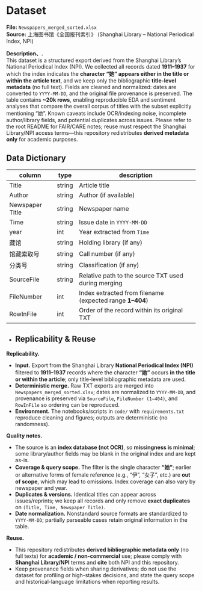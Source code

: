 # Dataset

**File:** `Newspapers_merged_sorted.xlsx`  
**Source:** 上海图书馆《全国报刊索引》 (Shanghai Library – National Periodical Index, NPI)

**Description、.**  
This dataset is a structured export derived from the Shanghai Library’s National Periodical Index (NPI). We collected all records dated **1911–1937** for which the index indicates the **character “她” appears either in the title or within the article text**, and we keep only the bibliographic **title-level metadata** (no full text). Fields are cleaned and normalized: dates are converted to `YYYY-MM-DD`, and the original file provenance is preserved. The table contains **~20k rows**, enabling reproducible EDA and sentiment analyses that compare the overall corpus of titles with the subset explicitly mentioning “她”. Known caveats include OCR/indexing noise, incomplete author/library fields, and potential duplicates across issues. Please refer to the root README for FAIR/CARE notes; reuse must respect the Shanghai Library/NPI access terms—this repository redistributes **derived metadata only** for academic purposes.

## Data Dictionary
| column           | type   | description                                                  |
|---               |---     |---                                                          |
| Title            | string | Article title                                               |
| Author           | string | Author (if available)                                       |
| Newspaper Title  | string | Newspaper name                                              |
| Time             | string | Issue date in `YYYY-MM-DD`                                  |
| year             | int    | Year extracted from `Time`                                  |
| 藏馆             | string | Holding library (if any)                                    |
| 馆藏索取号        | string | Call number (if any)                                        |
| 分类号            | string | Classification (if any)                                     |
| SourceFile       | string | Relative path to the source TXT used during merging         |
| FileNumber       | int    | Index extracted from filename (expected range **1–404**)    |
| RowInFile        | int    | Order of the record within its original TXT                 |

- ## Replicability & Reuse

**Replicability.**  
- **Input.** Export from the Shanghai Library **National Periodical Index (NPI)** filtered to **1911–1937** records where the character **“她”** occurs **in the title or within the article**; only title-level bibliographic metadata are used.  
- **Deterministic merge.** Raw TXT exports are merged into `Newspapers_merged_sorted.xlsx`; dates are normalized to `YYYY-MM-DD`, and provenance is preserved via `SourceFile`, `FileNumber (1–404)`, and `RowInFile` so ordering can be reproduced.  
- **Environment.** The notebooks/scripts in `code/` with `requirements.txt` reproduce cleaning and figures; outputs are deterministic (no randomness).

**Quality notes.**  
- The source is an **index database (not OCR)**, so **missingness is minimal**; some library/author fields may be blank in the original index and are kept as-is.  
- **Coverage & query scope.** The filter is the single character **“她”**; earlier or alternative forms of female reference (e.g., “伊”, “女子”, etc.) are **out of scope**, which may lead to omissions. Index coverage can also vary by newspaper and year.  
- **Duplicates & versions.** Identical titles can appear across issues/reprints; we keep all records and only remove **exact duplicates** on `(Title, Time, Newspaper Title)`.  
- **Date normalization.** Nonstandard source formats are standardized to `YYYY-MM-DD`; partially parseable cases retain original information in the table.

**Reuse.**  
- This repository redistributes **derived bibliographic metadata only** (no full texts) for **academic / non-commercial** use; please comply with **Shanghai Library/NPI** terms and **cite** both NPI and this repository.  
- Keep provenance fields when sharing derivatives; do not use the dataset for profiling or high-stakes decisions, and state the query scope and historical-language limitations when reporting results.


